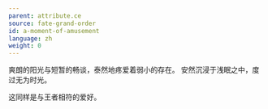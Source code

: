 ```yaml
---
parent: attribute.ce
source: fate-grand-order
id: a-moment-of-amusement
language: zh
weight: 0
---
```


爽朗的阳光与短暂的畅谈，泰然地疼爱着弱小的存在。
安然沉浸于浅眠之中，度过无为时光。

这同样是与王者相符的爱好。

